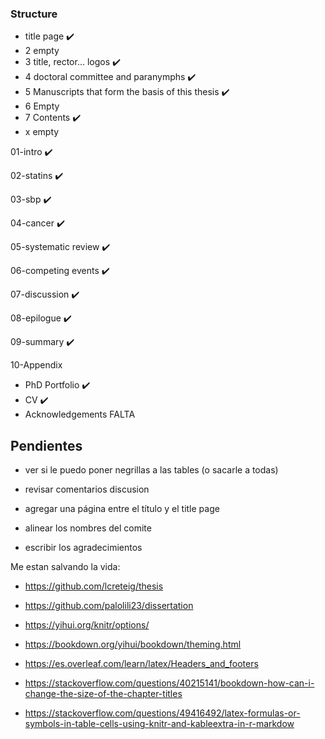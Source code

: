 ### Structure

- title page &#10004;&#65039;
- 2 empty
- 3 title, rector... logos &#10004;&#65039;
- 4 doctoral committee and paranymphs &#10004;&#65039; 
- 5 Manuscripts that form the basis of this thesis &#10004;&#65039;
- 6 Empty
- 7 Contents &#10004;&#65039;
- x empty

01-intro &#10004;&#65039;

02-statins &#10004;&#65039; 

03-sbp &#10004;&#65039; 

04-cancer &#10004;&#65039;

05-systematic review &#10004;&#65039;

06-competing events &#10004;&#65039;

07-discussion &#10004;&#65039;

08-epilogue &#10004;&#65039;

09-summary &#10004;&#65039;

10-Appendix 
- PhD Portfolio &#10004;&#65039;
- CV &#10004;&#65039;
- Acknowledgements FALTA


## Pendientes

- ver si le puedo poner negrillas a las tables (o sacarle a todas)

- revisar comentarios discusion

- agregar una página entre el título y el title page

- alinear los nombres del comite

- escribir los agradecimientos


Me estan salvando la vida:

- https://github.com/lcreteig/thesis

- https://github.com/palolili23/dissertation

- https://yihui.org/knitr/options/

- https://bookdown.org/yihui/bookdown/theming.html

- https://es.overleaf.com/learn/latex/Headers_and_footers

- https://stackoverflow.com/questions/40215141/bookdown-how-can-i-change-the-size-of-the-chapter-titles

- https://stackoverflow.com/questions/49416492/latex-formulas-or-symbols-in-table-cells-using-knitr-and-kableextra-in-r-markdow
